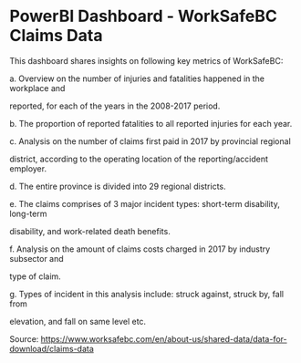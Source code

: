   
<h1 class="code-line" data-line-start=0 data-line-end=1 ><a id="PowerBI_Dashboard__WorkSafeBC_Claims_Data_0"></a>PowerBI Dashboard - WorkSafeBC Claims Data</h1>
<p class="has-line-data" data-line-start="2" data-line-end="3">This dashboard shares insights on following key metrics of WorkSafeBC:</p>
<p class="has-line-data" data-line-start="4" data-line-end="5">a. Overview on the number of injuries and fatalities happened in the workplace and</p>
<p class="has-line-data" data-line-start="6" data-line-end="7">reported, for each of the years in the 2008-2017 period.</p>
<p class="has-line-data" data-line-start="8" data-line-end="9">b. The proportion of reported fatalities to all reported injuries for each year.</p>
<p class="has-line-data" data-line-start="10" data-line-end="11">c. Analysis on the number of claims first paid in 2017 by provincial regional</p>
<p class="has-line-data" data-line-start="12" data-line-end="13">district, according to the operating location of the reporting/accident employer.</p>
<p class="has-line-data" data-line-start="14" data-line-end="15">d. The entire province is divided into 29 regional districts.</p>
<p class="has-line-data" data-line-start="16" data-line-end="17">e. The claims comprises of 3 major incident types: short-term disability, long-term</p>
<p class="has-line-data" data-line-start="18" data-line-end="19">disability, and work-related death benefits.</p>
<p class="has-line-data" data-line-start="20" data-line-end="21">f. Analysis on the amount of claims costs charged in 2017 by industry subsector and</p>
<p class="has-line-data" data-line-start="22" data-line-end="23">type of claim.</p>
<p class="has-line-data" data-line-start="24" data-line-end="25">g. Types of incident in this analysis include: struck against, struck by, fall from</p>
<p class="has-line-data" data-line-start="26" data-line-end="27">elevation, and fall on same level etc.</p>
<p class="has-line-data" data-line-start="28" data-line-end="29">Source: <a href="https://www.worksafebc.com/en/about-us/shared-data/data-for-download/claims-data">https://www.worksafebc.com/en/about-us/shared-data/data-for-download/claims-data</a></p>
<pre><code class="has-line-data" data-line-start="31" data-line-end="33">
</code></pre>
